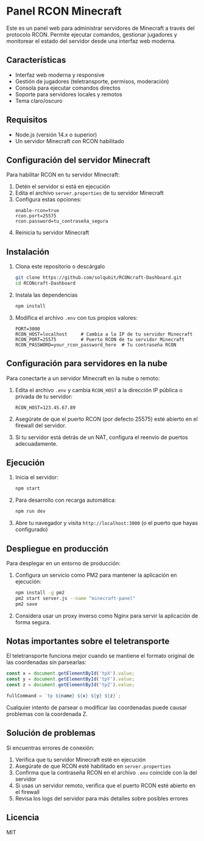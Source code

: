 # Panel RCON Minecraft

Este es un panel web para administrar servidores de Minecraft a través del protocolo RCON. Permite ejecutar comandos, gestionar jugadores y monitorear el estado del servidor desde una interfaz web moderna.

## Características

- Interfaz web moderna y responsive
- Gestión de jugadores (teletransporte, permisos, moderación)
- Consola para ejecutar comandos directos
- Soporte para servidores locales y remotos
- Tema claro/oscuro

## Requisitos

- Node.js (versión 14.x o superior)
- Un servidor Minecraft con RCON habilitado

## Configuración del servidor Minecraft

Para habilitar RCON en tu servidor Minecraft:

1. Detén el servidor si está en ejecución
2. Edita el archivo `server.properties` de tu servidor Minecraft
3. Configura estas opciones:
   ```
   enable-rcon=true
   rcon.port=25575
   rcon.password=tu_contraseña_segura
   ```
4. Reinicia tu servidor Minecraft

## Instalación

1. Clona este repositorio o descárgalo
   ```bash
   git clone https://github.com/solqubit/RCONcraft-Dashboard.git
   cd RCONcraft-Dashboard
   ```

2. Instala las dependencias
   ```bash
   npm install
   ```

3. Modifica el archivo `.env` con tus propios valores:
   ```
   PORT=3000
   RCON_HOST=localhost     # Cambia a la IP de tu servidor Minecraft
   RCON_PORT=25575         # Puerto RCON de tu servidor Minecraft
   RCON_PASSWORD=your_rcon_password_here  # Tu contraseña RCON
   ```

## Configuración para servidores en la nube

Para conectarte a un servidor Minecraft en la nube o remoto:

1. Edita el archivo `.env` y cambia `RCON_HOST` a la dirección IP pública o privada de tu servidor:
   ```
   RCON_HOST=123.45.67.89
   ```

2. Asegúrate de que el puerto RCON (por defecto 25575) esté abierto en el firewall del servidor.

3. Si tu servidor está detrás de un NAT, configura el reenvío de puertos adecuadamente.

## Ejecución

1. Inicia el servidor:
   ```bash
   npm start
   ```

2. Para desarrollo con recarga automática:
   ```bash
   npm run dev
   ```

3. Abre tu navegador y visita `http://localhost:3000` (o el puerto que hayas configurado)

## Despliegue en producción

Para desplegar en un entorno de producción:

1. Configura un servicio como PM2 para mantener la aplicación en ejecución:
   ```bash
   npm install -g pm2
   pm2 start server.js --name "minecraft-panel"
   pm2 save
   ```

2. Considera usar un proxy inverso como Nginx para servir la aplicación de forma segura.

## Notas importantes sobre el teletransporte

El teletransporte funciona mejor cuando se mantiene el formato original de las coordenadas sin parsearlas:

```javascript
const x = document.getElementById('tpX').value;
const y = document.getElementById('tpY').value;
const z = document.getElementById('tpZ').value;

fullCommand = `tp ${name} ${x} ${y} ${z}`;
```

Cualquier intento de parsear o modificar las coordenadas puede causar problemas con la coordenada Z.

## Solución de problemas

Si encuentras errores de conexión:

1. Verifica que tu servidor Minecraft esté en ejecución
2. Asegúrate de que RCON esté habilitado en `server.properties`
3. Confirma que la contraseña RCON en el archivo `.env` coincide con la del servidor
4. Si usas un servidor remoto, verifica que el puerto RCON esté abierto en el firewall
5. Revisa los logs del servidor para más detalles sobre posibles errores

## Licencia

MIT